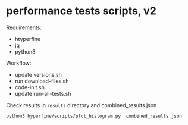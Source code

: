# performance tests scripts, v2

Requirements:
* htyperfine
* jq
* python3

Workflow:
* update versions.sh
* run download-files.sh
* code-init.sh
* update run-all-tests.sh


Check results in `results` directory and combined_results.json

```
python3 hyperfine/scripts/plot_histogram.py  combined_results.json
```